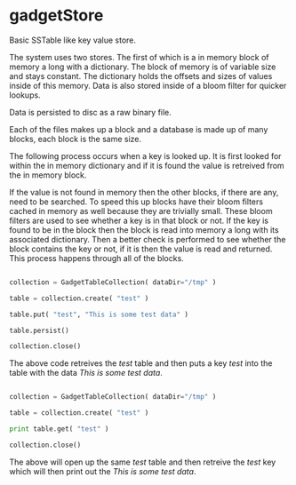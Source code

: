 gadgetStore
=========

Basic SSTable like key value store.

The system uses two stores. The first of which is a in memory block of memory a long with a dictionary. The block of memory is of variable size and stays constant. The dictionary
holds the offsets and sizes of values inside of this memory. Data is also stored inside of a bloom filter for quicker lookups. 

Data is persisted to disc as a raw binary file. 

Each of the files makes up a block and a database is made up of many blocks, each block is the same size.

The following process occurs when a key is looked up. It is first looked for within the in memory dictionary and if it is found the value is retreived from the in memory block.

If the value is not found in memory then the other blocks, if there are any, need to be searched. To speed this up blocks have their bloom filters cached in memory as well because they
are trivially small. These bloom filters are used to see whether a key is in that block or not. If the key is found to be in the block then the block is read into memory a long with its
associated dictionary. Then a better check is performed to see whether the block contains the key or not, if it is then the value is read and returned. This process happens through all
of the blocks.

```python

collection = GadgetTableCollection( dataDir="/tmp" )

table = collection.create( "test" )

table.put( "test", "This is some test data" )

table.persist()

collection.close()
```

The above code retreives the _test_ table and then puts a key _test_ into the table with the data _This is some test data_.

```python

collection = GadgetTableCollection( dataDir="/tmp" )

table = collection.create( "test" )

print table.get( "test" )

collection.close()
```

The above will open up the same _test_ table and then retreive the _test_ key which will then print out the _This is some test data_.

